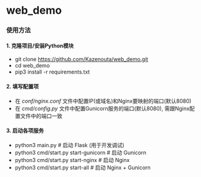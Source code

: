 # web_demo

### 使用方法
#### 1. 克隆项目/安装Python模块
* git clone https://github.com/Kazenouta/web_demo.git 
* cd web_demo
* pip3 install -r requirements.txt

#### 2. 填写配置项
* 在 *conf/nginx.conf* 文件中配置IP(或域名)和Nginx要映射的端口(默认8080)
* 在 *cmd/config.py* 文件中配置Gunicorn服务的端口(默认8080), 需跟Nginx配置文件中的端口一致

#### 3. 启动各项服务
* python3 main.py                 # 启动 Flask (用于开发调试) 
* python3 cmd/start.py start-gunicorn  # 启动 Gunicorn
* python3 cmd/start.py start-nginx  # 启动 Nginx
* python3 cmd/start.py start-all  # 启动 Nginx + Gunicorn